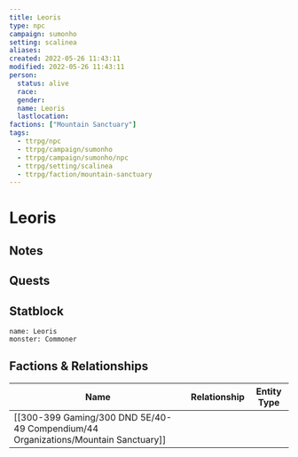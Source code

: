 ```yaml
---
title: Leoris
type: npc
campaign: sumonho
setting: scalinea
aliases: 
created: 2022-05-26 11:43:11
modified: 2022-05-26 11:43:11
person:
  status: alive
  race: 
  gender: 
  name: Leoris
  lastlocation: 
factions: ["Mountain Sanctuary"]
tags:
  - ttrpg/npc
  - ttrpg/campaign/sumonho
  - ttrpg/campaign/sumonho/npc
  - ttrpg/setting/scalinea
  - ttrpg/faction/mountain-sanctuary
---
```


# Leoris

## Notes


## Quests


## Statblock

```statblock
name: Leoris
monster: Commoner
```


## Factions & Relationships
| Name | Relationship | Entity Type |
| ---- |:------------:| ----------- |
| [[300-399 Gaming/300 DND 5E/40-49 Compendium/44 Organizations/Mountain Sanctuary]] | | |



